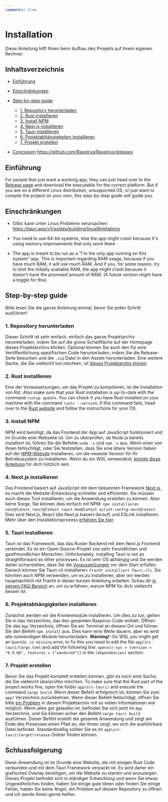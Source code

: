 ```yaml
---
comments: true
---
```


# Installation
Diese Anleitung hilft Ihnen beim Aufbau des Projekts auf Ihrem eigenen Rechner.

## Inhaltsverzeichnis
- [Einführung](#introduction)
- [Einschränkungen](#limitations)
- [Step-by-step guide](#step-by-step-guide)
  - [1. Repository herunterladen](#1-download-the-repository)
  - [2. Rust installieren](#2-install-rust)
  - [3. Install NPM](#3-install-npm)
  - [4. Next.js installieren](#4-install-nextjs)
  - [5. Tauri installieren](#5-install-tauri)
  - [6. Projektabhängigkeiten installieren](#6-install-project-dependencies)
  - [7. Projekt erstellen](#7-build-the-project)

- [Conclusion](#conclusion) https://github.com/Raspirus/Raspirus/releases
## Einführung
For people that just want a working app, they can just head over to the [Release page](https://github.com/Raspirus/Raspirus/releases/latest) and download the executable for the correct platform. But if you are on a different Linux distribution, unsupported OS, or just want to compile the project on your own, this step-by-step guide will guide you.

## Einschränkungen
- Glibc kann unter Linux Probleme verursachen: https://tauri.app/v1/guides/building/linux#limitations
- You need to use 64-bit systems, else the app might crash because it's using memory improvements that only work there

- The app is meant to be run as a "I'm the only app running on this system" app. This is important regarding RAM usage, because if you have much RAM, it will use much RAM. And if you, for some reason, try to limit the initially available RAM, the app might crash because it doesn't have the promised amount of RAM. (A future version might have a toggle for this)

## Step-by-step guide
Bitte lesen Sie die ganze Anleitung einmal, bevor Sie jeden Schritt ausführen!

### 1. Repository herunterladen
Dieser Schritt ist sehr einfach, einfach das ganze Projektarchiv herunterladen, indem Sie auf die grüne Schaltfläche auf der Homepage dieses Projektarchivs klicken. Optional können Sie auch den für eine Veröffentlichung spezifischen Code herunterladen, indem Sie die Release-Seite besuchen und die `.zip` Datei in den Assets herunterladen. Eine weitere Sache, die Sie vielleicht tun möchten, ist [dieses Projektarchiv klonen](https://docs.github.com/en/repositories/creating-and-managing-repositories/cloning-a-repository)

### 2. Rust installieren
Eine der Voraussetzungen, um das Projekt zu kompilieren, ist die Installation von Rst. Also make sure that your Rust installation is up-to-date with the command `rustup update`. You can check if you have Rust installed on your machine with the command `rustc --version`, if this command fails, head over to the [Rust website](https://www.rust-lang.org/tools/install) and follow the instructions for your OS.

### 3. Install NPM
NPM wird benötigt, da das Frontend der App auf JavaScript funktioniert und im Grunde eine Webseite ist. Um zu überprüfen, ob Node.js bereits installiert ist, führen Sie die Befehle `node -v` und `npm -v` aus. Wenn einer von ihnen fehlschlägt, oder Sie feststellen, dass Sie eine ältere Version haben auf der [NPM-Website](https://docs.npmjs.com/cli/v7/configuring-npm/install) installieren, um die neueste Version für Ihr Betriebssystem zu installieren. Wenn du ein WSL verwendest, [könnte diese Anleitung](https://learn.microsoft.com/en-us/windows/dev-environment/javascript/nodejs-on-wsl) für dich nützlich sein.

### 4. Next.js installieren
Das Frontend basiert auf JavaScript mit dem bekannten Framework [Next.js](https://nextjs.org), es macht die Website-Entwicklung schneller und effizienter. Sie müssen auch dieses Tool installieren, um die Anwendung erstellen zu können. Aber keine Sorge, Sie können dies einfach mit NPM: `npm installieren next@latest react@latest react-dom@latest eslint-config-next@latest`. Dies wird Next.js, React (die Next.js basiert darauf) und ESLink installieren. Mehr über den Installationsprozess [erfahren Sie hier](https://beta.nextjs.org/docs/installation).

### 5. Tauri installieren
Tauri ist das Framework, das das Ruster Backend mit dem Next.js Frontend verbindet. Es ist ein Open-Source-Projekt von sehr freundlichen und gastfreundlichen Menschen. Unfortunately, installing Tauri is not as straightforward as other processes. Es ist sehr OS abhängig und Sie werden daher sicherstellen, dass Sie die [Voraussetzungen](https://tauri.app/v1/guides/getting-started/prerequisites) vor dem Start erfüllen. Danach können Sie Tauri-cli installieren: `Fracht installiert Tauri-cli`. Sie könnten auch NPM verwenden, um es zu installieren, aber wir werden hauptsächlich mit Fracht in dieser kurzen Anleitung arbeiten. Schau dir [in seinem FAQ-Bereich](https://tauri.app/v1/guides/faq#node-or-cargo) an, um zu erfahren, warum NPM für dich vielleicht besser ist.

### 6. Projektabhängigkeiten installieren
Zunächst werden wir die Knotenmodule installieren. Um dies zu tun, gehen Sie in das Verzeichnis, das den gesamten Raspirus-Code enthält. Öffnen Sie das `App` Verzeichnis, öffnen Sie ein Terminal an diesem Ort und führen Sie den Befehl `npm install` aus. Dies kann eine Weile dauern, aber es wird alle notwendigen Module herunterladen. **Warning!:** On WSL you might get an `OpenSSL is missing` error, to fix this you need to edit the file `app/src-tauri/Cargo.toml` and add the following line: `openssl-sys = {version = "0.9.66", features = ["vendored"]}` in the `[dependencies]` section.

### 7. Projekt erstellen
Bevor Sie das Projekt komplett erstellen können, gibt es noch eine Sache, die Sie vielleicht überprüfen möchten. To make sure that the Rust part of the project works fine, open the folder `app/src-tauri/` and execute the command `cargo build`. Wenn dieser Befehl erfolgreich ist, können Sie zum `app/` Verzeichnis zurückkehren. Wenn dieser Befehl fehlschlägt, öffnen Sie bitte [ein Problem](https://github.com/Raspirus/Raspirus/issues/new) in diesem Projektarchiv mit so vielen Informationen wie möglich. Wenn alles gut gelaufen ist, befinden Sie sich jetzt im `App` Verzeichnis, und Sie können sicher den Befehl `cargo tauri build` ausführen. Dieser Befehl erstellt die gesamte Anwendung und zeigt am Ende des Prozesses einen Pfad an, der Ihnen zeigt, wo sich die ausführbare Datei befindet. Standardmäßig sollten Sie es im `app\src-tauri\target\release` Ordner finden können.

## Schlussfolgerung
Diese Anwendung ist im Grunde eine Website, die mit einigen Rust Code verbunden und mit dem Tauri Framework verpackt ist. Es wird daher ein grafisches Overlay benötigen, um die Website zu starten und anzuzeigen. Dieses Projekt befindet sich in ständiger Entwicklung und wenn Sie etwas Ungewöhnliches finden, haben Sie einige gute Ideen oder finden Sie einige Fehler, haben Sie keine Angst, ein Problem auf diesem Repository zu öffnen und ich werde Ihnen gerne helfen.
